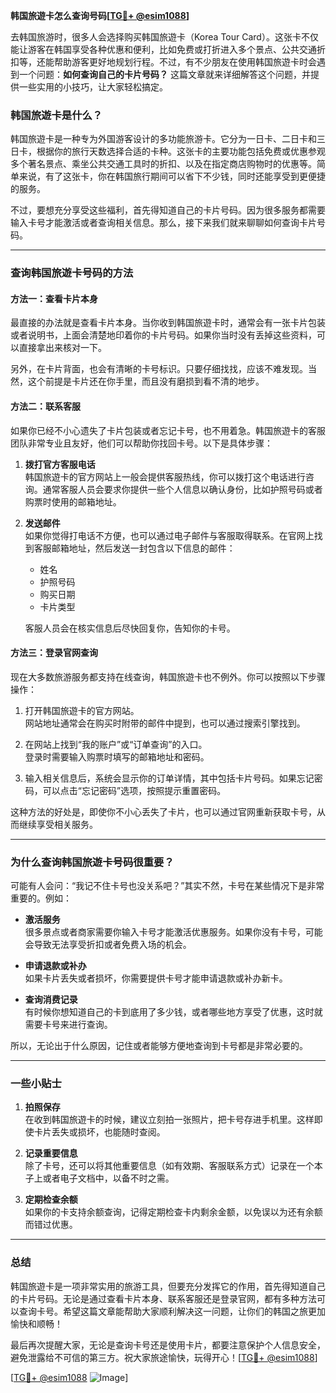 **韩国旅遊卡怎么查询号码[[TG💪+ @esim1088](https://t.me/s/esim1088)]**

去韩国旅游时，很多人会选择购买韩国旅遊卡（Korea Tour Card）。这张卡不仅能让游客在韩国享受各种优惠和便利，比如免费或打折进入多个景点、公共交通折扣等，还能帮助游客更好地规划行程。不过，有不少朋友在使用韩国旅遊卡时会遇到一个问题：**如何查询自己的卡片号码？** 这篇文章就来详细解答这个问题，并提供一些实用的小技巧，让大家轻松搞定。

### **韩国旅遊卡是什么？**
韩国旅遊卡是一种专为外国游客设计的多功能旅游卡。它分为一日卡、二日卡和三日卡，根据你的旅行天数选择合适的卡种。这张卡的主要功能包括免费或优惠参观多个著名景点、乘坐公共交通工具时的折扣、以及在指定商店购物时的优惠等。简单来说，有了这张卡，你在韩国旅行期间可以省下不少钱，同时还能享受到更便捷的服务。

不过，要想充分享受这些福利，首先得知道自己的卡片号码。因为很多服务都需要输入卡号才能激活或者查询相关信息。那么，接下来我们就来聊聊如何查询卡片号码。

---

### **查询韩国旅遊卡号码的方法**

#### **方法一：查看卡片本身**
最直接的办法就是查看卡片本身。当你收到韩国旅遊卡时，通常会有一张卡片包装或者说明书，上面会清楚地印着你的卡片号码。如果你当时没有丢掉这些资料，可以直接拿出来核对一下。

另外，在卡片背面，也会有清晰的卡号标识。只要仔细找找，应该不难发现。当然，这个前提是卡片还在你手里，而且没有磨损到看不清的地步。

#### **方法二：联系客服**
如果你已经不小心遗失了卡片包装或者忘记卡号，也不用着急。韩国旅遊卡的客服团队非常专业且友好，他们可以帮助你找回卡号。以下是具体步骤：

1. **拨打官方客服电话**  
   韩国旅遊卡的官方网站上一般会提供客服热线，你可以拨打这个电话进行咨询。通常客服人员会要求你提供一些个人信息以确认身份，比如护照号码或者购票时使用的邮箱地址。

2. **发送邮件**  
   如果你觉得打电话不方便，也可以通过电子邮件与客服取得联系。在官网上找到客服邮箱地址，然后发送一封包含以下信息的邮件：
   - 姓名  
   - 护照号码  
   - 购买日期  
   - 卡片类型  

   客服人员会在核实信息后尽快回复你，告知你的卡号。

#### **方法三：登录官网查询**
现在大多数旅游服务都支持在线查询，韩国旅遊卡也不例外。你可以按照以下步骤操作：

1. 打开韩国旅遊卡的官方网站。  
   网站地址通常会在购买时附带的邮件中提到，也可以通过搜索引擎找到。

2. 在网站上找到“我的账户”或“订单查询”的入口。  
   登录时需要输入购票时填写的邮箱地址和密码。

3. 输入相关信息后，系统会显示你的订单详情，其中包括卡片号码。如果忘记密码，可以点击“忘记密码”选项，按照提示重置密码。

这种方法的好处是，即使你不小心丢失了卡片，也可以通过官网重新获取卡号，从而继续享受相关服务。

---

### **为什么查询韩国旅遊卡号码很重要？**

可能有人会问：“我记不住卡号也没关系吧？”其实不然，卡号在某些情况下是非常重要的。例如：

- **激活服务**  
  很多景点或者商家需要你输入卡号才能激活优惠服务。如果你没有卡号，可能会导致无法享受折扣或者免费入场的机会。

- **申请退款或补办**  
  如果卡片丢失或者损坏，你需要提供卡号才能申请退款或补办新卡。

- **查询消费记录**  
  有时候你想知道自己的卡到底用了多少钱，或者哪些地方享受了优惠，这时就需要卡号来进行查询。

所以，无论出于什么原因，记住或者能够方便地查询到卡号都是非常必要的。

---

### **一些小贴士**

1. **拍照保存**  
   在收到韩国旅遊卡的时候，建议立刻拍一张照片，把卡号存进手机里。这样即使卡片丢失或损坏，也能随时查阅。

2. **记录重要信息**  
   除了卡号，还可以将其他重要信息（如有效期、客服联系方式）记录在一个本子上或者电子文档中，以备不时之需。

3. **定期检查余额**  
   如果你的卡支持余额查询，记得定期检查卡内剩余金额，以免误以为还有余额而错过优惠。

---

### **总结**

韩国旅遊卡是一项非常实用的旅游工具，但要充分发挥它的作用，首先得知道自己的卡片号码。无论是通过查看卡片本身、联系客服还是登录官网，都有多种方法可以查询卡号。希望这篇文章能帮助大家顺利解决这一问题，让你们的韩国之旅更加愉快和顺畅！

最后再次提醒大家，无论是查询卡号还是使用卡片，都要注意保护个人信息安全，避免泄露给不可信的第三方。祝大家旅途愉快，玩得开心！[[TG💪+ @esim1088](https://t.me/s/esim1088)] 

[[TG💪+ @esim1088](https://t.me/s/esim1088) ![Image](https://i.postimg.cc/4NQfJmqS/Snipaste-2025-05-13-00-14-12.png)]
